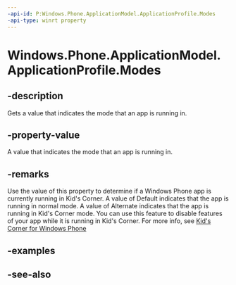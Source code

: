 ```yaml
---
-api-id: P:Windows.Phone.ApplicationModel.ApplicationProfile.Modes
-api-type: winrt property
---
```


<!-- Property syntax
public Windows.Phone.ApplicationModel.ApplicationProfileModes Modes { get; }
-->

# Windows.Phone.ApplicationModel.ApplicationProfile.Modes

## -description
Gets a value that indicates the mode that an app is running in.

## -property-value
A value that indicates the mode that an app is running in.

## -remarks
Use the value of this property to determine if a Windows Phone app is currently running in Kid's Corner. A value of Default indicates that the app is running in normal mode. A value of Alternate indicates that the app is running in Kid's Corner mode. You can use this feature to disable features of your app while it is running in Kid's Corner. For more info, see [Kid's Corner for Windows Phone](https://msdn.microsoft.com/library/windows/apps/dn168931(v=vs.105).aspx)

## -examples

## -see-also
